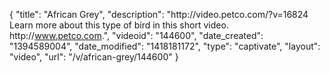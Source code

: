 {
    "title": "African Grey",
    "description": "http:\/\/video.petco.com\/?v=16824 Learn more about this type of bird in this short video. http:\/\/www.petco.com.",
    "videoid": "144600",
    "date_created": "1394589004",
    "date_modified": "1418181172",
    "type": "captivate",
    "layout": "video",
    "url": "\/v\/african-grey\/144600"
}